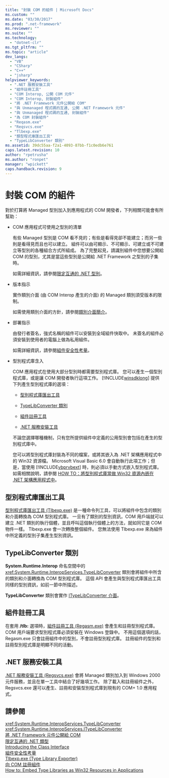 ```yaml
---
title: "封裝 COM 的組件 | Microsoft Docs"
ms.custom: ""
ms.date: "03/30/2017"
ms.prod: ".net-framework"
ms.reviewer: ""
ms.suite: ""
ms.technology: 
  - "dotnet-clr"
ms.tgt_pltfrm: ""
ms.topic: "article"
dev_langs: 
  - "VB"
  - "CSharp"
  - "C++"
  - "jsharp"
helpviewer_keywords: 
  - ".NET 服務安裝工具"
  - "組件註冊工具"
  - "COM Interop, 公開 COM 元件"
  - "COM Interop, 封裝組件"
  - "將 .NET Framework 元件公開給 COM"
  - "與 Unmanaged 程式碼的互通, 公開 .NET Framework 元件"
  - "與 Unmanaged 程式碼的互通, 封裝組件"
  - "為 COM 封裝組件"
  - "Reqasm.exe"
  - "Reqsvcs.exe"
  - "Tlbexp.exe"
  - "類型程式庫匯出工具"
  - "TypeLibConverter 類別"
ms.assetid: 39dc55aa-f2a1-4093-87bb-f1c0edb6e761
caps.latest.revision: 10
author: "rpetrusha"
ms.author: "ronpet"
manager: "wpickett"
caps.handback.revision: 9
---
```

# 封裝 COM 的組件
對於打算將 Managed 型別加入到應用程式的 COM 開發者，下列相關可能會有所幫助：  
  
-   COM 應用程式可使用之型別的清單  
  
     有些 Managed 型別是 COM 看不見的；有些是看得見卻不能建立；而另一些則是看得見而且也可以建立。  組件可以由可顯示、不可顯示、可建立或不可建立等型別的各種組合方式所組成。  為了完整起見，請識別組件中您想要公開給 COM 的型別，尤其是當這些型別是公開給 .NET Framework 之型別的子集時。  
  
     如需詳細資訊，請參閱[限定互通的 .NET 型別](../../../docs/framework/interop/qualifying-net-types-for-interoperation.md)。  
  
-   版本指示  
  
     實作類別介面 \(由 COM Interop 產生的介面\) 的 Managed 類別須受版本的限制。  
  
     如需使用類別介面的方針，請參閱[類別介面簡介](http://msdn.microsoft.com/zh-tw/733c0dd2-12e5-46e6-8de1-39d5b25df024)。  
  
-   部署指示  
  
     由發行者簽名，強式名稱的組件可以安裝到全域組件快取中。  未簽名的組件必須安裝到使用者的電腦上做為私用組件。  
  
     如需詳細資訊，請參閱[組件安全性考量](../../../docs/framework/app-domains/assembly-security-considerations.md)。  
  
-   型別程式庫含入  
  
     COM 應用程式在使用大部分型別時都需要型別程式庫。  您可以產生一個型別程式庫，或是讓 COM 開發者執行這項工作。  [!INCLUDE[winsdklong](../../../includes/winsdklong-md.md)] 提供下列產生型別程式庫的選項：  
  
    -   [型別程式庫匯出工具](#cpconpackagingassemblyforcomanchor1)  
  
    -   [TypeLibConverter 類別](#cpconpackagingassemblyforcomanchor2)  
  
    -   [組件註冊工具](#cpconpackagingassemblyforcomanchor3)  
  
    -   [.NET 服務安裝工具](#cpconpackagingassemblyforcomanchor4)  
  
     不論您選擇哪種機制，只有您所提供組件中定義的公用型別會包括在產生的型別程式庫中。  
  
     您可以將型別程式庫封裝為不同的檔案，或將其嵌入為 .NET 架構應用程式中的 Win32 資源檔。  Microsoft Visual Basic 6.0 會自動執行此項工作；但是，當使用 [!INCLUDE[vbprvbext](../../../includes/vbprvbext-md.md)] 時，則必須以手動方式嵌入型別程式庫。  如需相關說明，請參閱 [HOW TO：將型別程式庫當做 Win32 資源內嵌在 .NET 架構應用程式中](http://msdn.microsoft.com/zh-tw/c97b4b8c-2ab7-4ac7-8fc8-0ba5c5d59c44)。  
  
<a name="cpconpackagingassemblyforcomanchor1"></a>   
## 型別程式庫匯出工具  
 [型別程式庫匯出工具 \(Tlbexp.exe\)](../../../docs/framework/tools/tlbexp-exe-type-library-exporter.md) 是一種命令列工具，可以將組件中包含的類別和介面轉換為 COM 型別程式庫。  一旦有了類別的型別資訊，COM 用戶端就可以建立 .NET 類別的執行個體，並且呼叫這個執行個體上的方法，就如同它是 COM 物件一樣。  Tlbexp.exe 會一次轉換整個組件。  您無法使用 Tlbexp.exe 來為組件中所定義的型別子集產生型別資訊。  
  
<a name="cpconpackagingassemblyforcomanchor2"></a>   
## TypeLibConverter 類別  
 **System.Runtime.Interop** 命名空間中的 <xref:System.Runtime.InteropServices.TypeLibConverter> 類別會將組件中所含的類別和介面轉換為 COM 型別程式庫。  這個 API 會產生與型別程式庫匯出工具同樣的型別資訊，如前一節中所描述。  
  
 **TypeLibConverter** 類別會實作 [ITypeLibConverter 介面](frlrfSystemRuntimeInteropServicesITypeLibConverterClassTopic)。  
  
<a name="cpconpackagingassemblyforcomanchor3"></a>   
## 組件註冊工具  
 在套用 **\/tlb:** 選項時，[組件註冊工具 \(Regasm.exe\)](../../../docs/framework/tools/regasm-exe-assembly-registration-tool.md) 會產生和註冊型別程式庫。  COM 用戶端要求型別程式庫必須安裝在 Windows 登錄中。  不用這個選項的話，Regasm.exe 只會註冊組件中的型別，不會註冊型別程式庫。  註冊組件的型別和註冊型別程式庫是明顯不同的活動。  
  
<a name="cpconpackagingassemblyforcomanchor4"></a>   
## .NET 服務安裝工具  
 [.NET 服務安裝工具 \(Regsvcs.exe\)](../../../docs/framework/tools/regsvcs-exe-net-services-installation-tool.md) 會將 Managed 類別加入到 Windows 2000 元件服務，並且在單一工具中結合了好幾項工作。  除了載入和註冊組件之外，Regsvcs.exe 還可以產生、註冊和安裝型別程式庫到現有的 COM\+ 1.0 應用程式。  
  
## 請參閱  
 <xref:System.Runtime.InteropServices.TypeLibConverter>   
 <xref:System.Runtime.InteropServices.ITypeLibConverter>   
 [將 .NET Framework 元件公開給 COM](../../../docs/framework/interop/exposing-dotnet-components-to-com.md)   
 [限定互通的 .NET 類型](../../../docs/framework/interop/qualifying-net-types-for-interoperation.md)   
 [Introducing the Class Interface](http://msdn.microsoft.com/zh-tw/733c0dd2-12e5-46e6-8de1-39d5b25df024)   
 [組件安全性考量](../../../docs/framework/app-domains/assembly-security-considerations.md)   
 [Tlbexp.exe \(Type Library Exporter\)](../../../docs/framework/tools/tlbexp-exe-type-library-exporter.md)   
 [向 COM 註冊組件](../../../docs/framework/interop/registering-assemblies-with-com.md)   
 [How to: Embed Type Libraries as Win32 Resources in Applications](http://msdn.microsoft.com/zh-tw/c97b4b8c-2ab7-4ac7-8fc8-0ba5c5d59c44)